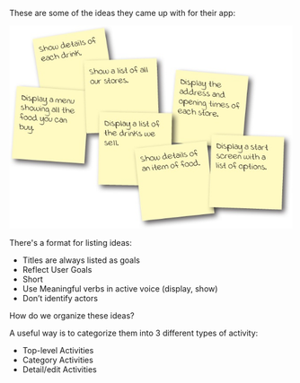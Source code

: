 These are some of the ideas they came up with for their app:



![](.guides/img/1.png)

There's a format for listing ideas: 
- Titles are always listed as goals
- Reflect User Goals
- Short
- Use Meaningful verbs in active voice (display, show)
- Don’t identify actors


How do we organize these ideas? 

A useful way is to categorize them into 3 different types of activity:
- Top-level Activities
- Category Activities
- Detail/edit Activities